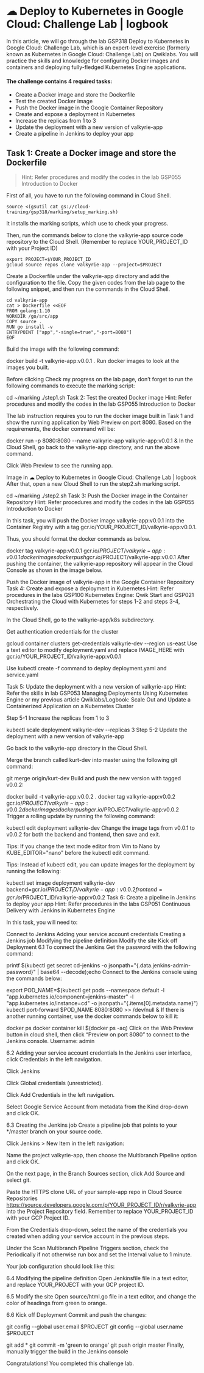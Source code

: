 # ☁ Deploy to Kubernetes in Google Cloud: Challenge Lab | logbook

In this article, we will go through the lab GSP318 Deploy to Kubernetes in Google Cloud: Challenge Lab, which is an expert-level exercise (formerly known as Kubernetes in Google Cloud: Challenge Lab) on Qwiklabs. You will practice the skills and knowledge for configuring Docker images and containers and deploying fully-fledged Kubernetes Engine applications.

#### The challenge contains 4 required tasks:

- Create a Docker image and store the Dockerfile
- Test the created Docker image
- Push the Docker image in the Google Container Repository
- Create and expose a deployment in Kubernetes
- Increase the replicas from 1 to 3
- Update the deployment with a new version of valkyrie-app
- Create a pipeline in Jenkins to deploy your app
## Task 1: Create a Docker image and store the Dockerfile
> Hint: Refer procedures and modify the codes in the lab GSP055 Introduction to Docker

First of all, you have to run the following command in Cloud Shell.
```
source <(gsutil cat gs://cloud-training/gsp318/marking/setup_marking.sh)
```
It installs the marking scripts, which use to check your progress.

Then, run the commands below to clone the valkyrie-app source code repository to the Cloud Shell. (Remember to replace YOUR_PROJECT_ID with your Project ID)
```
export PROJECT=$YOUR_PROJECT_ID
gcloud source repos clone valkyrie-app --project=$PROJECT
```
Create a Dockerfile under the valkyrie-app directory and add the configuration to the file. Copy the given codes from the lab page to the following snippet, and then run the commands in the Cloud Shell.
```
cd valkyrie-app
cat > Dockerfile <<EOF  
FROM golang:1.10
WORKDIR /go/src/app
COPY source .
RUN go install -v
ENTRYPOINT ["app","-single=true","-port=8080"]
EOF
```
Build the image with the following command:

docker build -t valkyrie-app:v0.0.1 .
Run docker images to look at the images you built.

Before clicking Check my progress on the lab page, don’t forget to run the following commands to execute the marking script:

cd ~/marking
./step1.sh
Task 2: Test the created Docker image
Hint: Refer procedures and modify the codes in the lab GSP055 Introduction to Docker

The lab instruction requires you to run the docker image built in Task 1 and show the running application by Web Preview on port 8080. Based on the requirements, the docker command will be:

   docker run -p 8080:8080 --name valkyrie-app valkyrie-app:v0.0.1 &
In the Cloud Shell, go back to the valkyrie-app directory, and run the above command.

Click Web Preview to see the running app.


Image in ☁ Deploy to Kubernetes in Google Cloud: Challenge Lab | logbook
After that, open a new Cloud Shell to run the step2.sh marking script.

cd ~/marking
./step2.sh
Task 3: Push the Docker image in the Container Repository
Hint: Refer procedures and modify the codes in the lab GSP055 Introduction to Docker

In this task, you will push the Docker image valkyrie-app:v0.0.1 into the Container Registry with a tag gcr.io/YOUR_PROJECT_ID/valkyrie-app:v0.0.1.


Thus, you should format the docker commands as below.

docker tag valkyrie-app:v0.0.1 gcr.io/$PROJECT/valkyrie-app:v0.0.1
docker images
docker push gcr.io/$PROJECT/valkyrie-app:v0.0.1
After pushing the container, the valkyrie-app repository will appear in the Cloud Console as shown in the image below.


Push the Docker image of valkyrie-app in the Google Container Repository
Task 4: Create and expose a deployment in Kubernetes
Hint: Refer procedures in the labs GSP100 Kubernetes Engine: Qwik Start and GSP021 Orchestrating the Cloud with Kubernetes for steps 1-2 and steps 3-4, respectively.


In the Cloud Shell, go to the valkyrie-app/k8s subdirectory.

Get authentication credentials for the cluster

gcloud container clusters get-credentials valkyrie-dev --region us-east
Use a text editor to modify deployment.yaml and replace IMAGE_HERE with gcr.io/YOUR_PROJECT_ID/valkyrie-app:v0.0.1

Use kubectl create -f <filename> command to deploy deployment.yaml and service.yaml

Task 5: Update the deployment with a new version of valkyrie-app
Hint: Refer the skills in lab GSP053 Managing Deployments Using Kubernetes Engine or my previous article Qwiklabs/Logbook: Scale Out and Update a Containerized Application on a Kubernetes Cluster

Step 5-1 Increase the replicas from 1 to 3

kubectl scale deployment valkyrie-dev --replicas 3
Step 5-2 Update the deployment with a new version of valkyrie-app

Go back to the valkyrie-app directory in the Cloud Shell.

Merge the branch called kurt-dev into master using the following git command:

git merge origin/kurt-dev
Build and push the new version with tagged v0.0.2:

docker build -t valkyrie-app:v0.0.2 .
docker tag valkyrie-app:v0.0.2 gcr.io/$PROJECT/valkyrie-app:v0.0.2
docker images
docker push gcr.io/$PROJECT/valkyrie-app:v0.0.2
Trigger a rolling update by running the following command:

kubectl edit deployment valkyrie-dev
Change the image tags from v0.0.1 to v0.0.2 for both the backend and frontend, then save and exit.

Tips: If you change the text mode editor from Vim to Nano by KUBE_EDITOR="nano" before the kubectl edit command.


Tips: Instead of kubectl edit, you can update images for the deployment by running the following:

kubectl set image deployment valkyrie-dev backend=gcr.io/$PROJECT_ID/valkyrie-app:v0.0.2 frontend=gcr.io/$PROJECT_ID/valkyrie-app:v0.0.2
Task 6: Create a pipeline in Jenkins to deploy your app
Hint: Refer procedures in the labs GSP051 Continuous Delivery with Jenkins in Kubernetes Engine

In this task, you will need to:

Connect to Jenkins
Adding your service account credentials
Creating a Jenkins job
Modifying the pipeline definition
Modify the site
Kick off Deployment
6.1 To connect the Jenkins
Get the password with the following command:

printf $(kubectl get secret cd-jenkins -o jsonpath="{.data.jenkins-admin-password}" | base64 --decode);echo
Connect to the Jenkins console using the commands below:

export POD_NAME=$(kubectl get pods --namespace default -l "app.kubernetes.io/component=jenkins-master" -l "app.kubernetes.io/instance=cd" -o jsonpath="{.items[0].metadata.name}")
kubectl port-forward $POD_NAME 8080:8080 >> /dev/null &
If there is another running container, use the docker commands below to kill it:

docker ps
docker container kill $(docker ps -aq)
Click on the Web Preview button in cloud shell, then click “Preview on port 8080” to connect to the Jenkins console.
Username: admin


6.2 Adding your service account credentials
In the Jenkins user interface, click Credentials in the left navigation.

Click Jenkins

Click Global credentials (unrestricted).

Click Add Credentials in the left navigation.

Select Google Service Account from metadata from the Kind drop-down and click OK.

6.3 Creating the Jenkins job
Create a pipeline job that points to your */master branch on your source code.

Click Jenkins > New Item in the left navigation:

Name the project valkyrie-app, then choose the Multibranch Pipeline option and click OK.

On the next page, in the Branch Sources section, click Add Source and select git.

Paste the HTTPS clone URL of your sample-app repo in Cloud Source Repositories https://source.developers.google.com/p/YOUR_PROJECT_ID/r/valkyrie-app into the Project Repository field. Remember to replace YOUR_PROJECT_ID with your GCP Project ID.

From the Credentials drop-down, select the name of the credentials you created when adding your service account in the previous steps.

Under the Scan Multibranch Pipeline Triggers section, check the Periodically if not otherwise run box and set the Interval value to 1 minute.

Your job configuration should look like this:


6.4 Modifying the pipeline definition
Open Jenkinsfile file in a text editor, and replace YOUR_PROJECT with your GCP project ID.

6.5 Modify the site
Open source/html.go file in a text editor, and change the color of headings from green to orange.

6.6 Kick off Deployment
Commit and push the changes:

git config --global user.email $PROJECT
git config --global user.name $PROJECT

git add *
git commit -m 'green to orange'
git push origin master
Finally, manually trigger the build in the Jenkins console


Congratulations! You completed this challenge lab.

